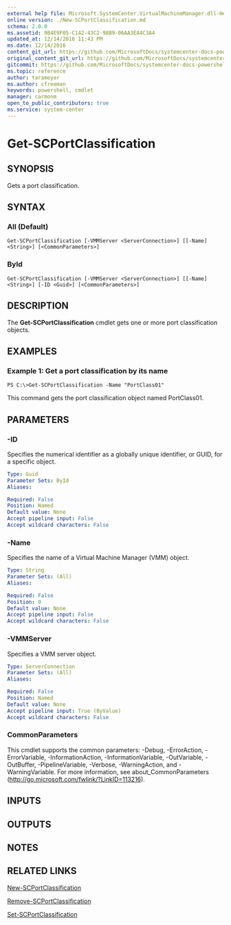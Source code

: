 ```yaml
---
external help file: Microsoft.SystemCenter.VirtualMachineManager.dll-Help.xml
online version: ./New-SCPortClassification.md
schema: 2.0.0
ms.assetid: 984E9F05-C142-43C2-98B9-06AA3EA4C3A4
updated_at: 12/14/2016 11:43 PM
ms.date: 12/14/2016
content_git_url: https://github.com/MicrosoftDocs/systemcenter-docs-powershell/blob/master/systemcenter-cmdlets/SystemCenter2016/VirtualMachineManager/v1.0/Get-SCPortClassification.md
original_content_git_url: https://github.com/MicrosoftDocs/systemcenter-docs-powershell/blob/master/systemcenter-cmdlets/SystemCenter2016/VirtualMachineManager/v1.0/Get-SCPortClassification.md
gitcommit: https://github.com/MicrosoftDocs/systemcenter-docs-powershell/blob/96cd9bd2780eb6b78c540fa00d3b8a4313e3ed40/systemcenter-cmdlets/SystemCenter2016/VirtualMachineManager/v1.0/Get-SCPortClassification.md
ms.topic: reference
author: tarameyer
ms.author: cfreeman
keywords: powershell, cmdlet
manager: carmonm
open_to_public_contributors: true
ms.service: system-center
---
```


# Get-SCPortClassification

## SYNOPSIS
Gets a port classification.

## SYNTAX

### All (Default)
```
Get-SCPortClassification [-VMMServer <ServerConnection>] [[-Name] <String>] [<CommonParameters>]
```

### ById
```
Get-SCPortClassification [-VMMServer <ServerConnection>] [[-Name] <String>] [-ID <Guid>] [<CommonParameters>]
```

## DESCRIPTION
The **Get-SCPortClassification** cmdlet gets one or more port classification objects.

## EXAMPLES

### Example 1: Get a port classification by its name
```
PS C:\>Get-SCPortClassification -Name "PortClass01"
```

This command gets the port classification object named PortClass01.

## PARAMETERS

### -ID
Specifies the numerical identifier as a globally unique identifier, or GUID, for a specific object.

```yaml
Type: Guid
Parameter Sets: ById
Aliases: 

Required: False
Position: Named
Default value: None
Accept pipeline input: False
Accept wildcard characters: False
```

### -Name
Specifies the name of a Virtual Machine Manager (VMM) object.

```yaml
Type: String
Parameter Sets: (All)
Aliases: 

Required: False
Position: 0
Default value: None
Accept pipeline input: False
Accept wildcard characters: False
```

### -VMMServer
Specifies a VMM server object.

```yaml
Type: ServerConnection
Parameter Sets: (All)
Aliases: 

Required: False
Position: Named
Default value: None
Accept pipeline input: True (ByValue)
Accept wildcard characters: False
```

### CommonParameters
This cmdlet supports the common parameters: -Debug, -ErrorAction, -ErrorVariable, -InformationAction, -InformationVariable, -OutVariable, -OutBuffer, -PipelineVariable, -Verbose, -WarningAction, and -WarningVariable. For more information, see about_CommonParameters (http://go.microsoft.com/fwlink/?LinkID=113216).

## INPUTS

## OUTPUTS

## NOTES

## RELATED LINKS

[New-SCPortClassification](xref:SystemCenter2016/VirtualMachineManager/v1.0/New-SCPortClassification.md)

[Remove-SCPortClassification](xref:SystemCenter2016/VirtualMachineManager/v1.0/Remove-SCPortClassification.md)

[Set-SCPortClassification](xref:SystemCenter2016/VirtualMachineManager/v1.0/Set-SCPortClassification.md)


